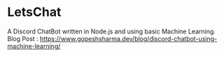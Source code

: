 # LetsChat

A Discord ChatBot written in Node.js and using basic Machine Learning.
Blog Post : https://www.gopeshsharma.dev/blog/discord-chatbot-using-machine-learning/
